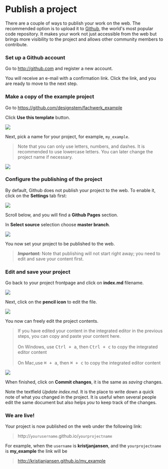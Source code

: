 # Publish a project

There are a couple of ways to publish your work on the web. The recommended option is to upload it to [Github](http://github.com), the world's most popular code repository. It makes your work not just accessible from the web but brings more visibility to the project and allows other community members to contribute.

### Set up a Github account

Go to http://github.com and register a new account.

You will receive an e-mail with a confirmation link. Click the link, and you are ready to move to the next step.
  
### Make a copy of the example project

Go to https://github.com/designstem/fachwerk_example

Click **Use this template** button.


![](../docs/images/publish1.png)

Next, pick a name for your project, for example, `my_example`. 

> Note that you can only use letters, numbers, and dashes. It is recommended to use lowercase letters. You can later change the project name if necessary.

![](../docs/images/publish1a.png)

### Configure the publishing of the project

By default, Github does not publish your project to the web. To enable it, click on the **Settings** tab first:

![](../docs/images/publish2.png)

Scroll below, and you will find a **Github Pages** section.

In **Select source** selection choose **master branch**.

![](../docs/images/publish3.png)

You now set your project to be published to the web.

> ***Important:*** Note that publishing will not start right away; you need to edit and save your content first.

### Edit and save your project

Go back to your project frontpage and click on **index.md** filename.

![](../docs/images/publish4.png)

Next, click on the **pencil icon** to edit the file.

![](../docs/images/publish5.png)

You now can freely edit the project contents.

> If you have edited your content in the integrated editor in the previous steps, you can copy and paste your content here.<br><br>On Windows, use <kbd>Ctrl + a</kbd>, then <kbd>Ctrl + c</kbd> to copy the integrated editor content<br><br>On Mac,use <kbd>⌘ + a</kbd>, then <kbd>⌘ + c</kbd> to copy the integrated editor content

![](../docs/images/publish6.png)


When finished, click on **Commit changes**, it is the same as *saving* changes.

Note the textfield *Update index.md*.  It is the place to write down a quick note of what you changed in the project. It is useful when several people edit the same document but also helps *you* to keep track of the changes.

### We are live!

Your project is now published on the web under the following link:

> http://`yourusername`.github.io/`yourprojectname`

For example, when the `username` is **kristjanjansen**, and the `yourprojectname` is **my_example** the link will be

> http://kristjanjansen.github.io/my_example